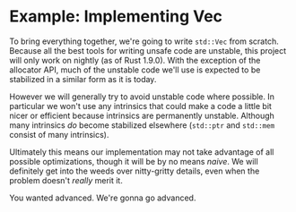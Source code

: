 # Example: Implementing Vec

To bring everything together, we're going to write `std::Vec` from scratch.
Because all the best tools for writing unsafe code are unstable, this
project will only work on nightly (as of Rust 1.9.0). With the exception of the
allocator API, much of the unstable code we'll use is expected to be stabilized
in a similar form as it is today.

However we will generally try to avoid unstable code where possible. In
particular we won't use any intrinsics that could make a code a little
bit nicer or efficient because intrinsics are permanently unstable. Although
many intrinsics *do* become stabilized elsewhere (`std::ptr` and `std::mem`
consist of many intrinsics).

Ultimately this means our implementation may not take advantage of all
possible optimizations, though it will be by no means *naive*. We will
definitely get into the weeds over nitty-gritty details, even
when the problem doesn't *really* merit it.

You wanted advanced. We're gonna go advanced.
